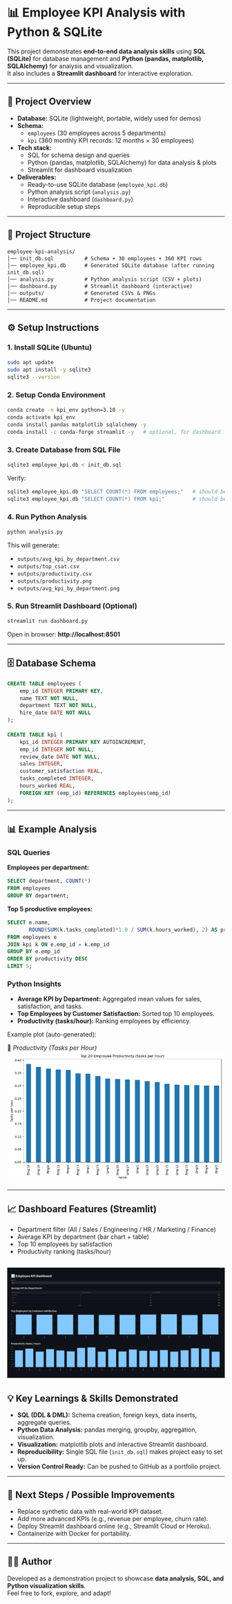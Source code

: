 # 📊 Employee KPI Analysis with Python & SQLite

This project demonstrates **end-to-end data analysis skills** using **SQL (SQLite)** for database management and **Python (pandas, matplotlib, SQLAlchemy)** for analysis and visualization.  
It also includes a **Streamlit dashboard** for interactive exploration.

---

## 🚀 Project Overview

- **Database:** SQLite (lightweight, portable, widely used for demos)
- **Schema:**
  - `employees` (30 employees across 5 departments)
  - `kpi` (360 monthly KPI records: 12 months × 30 employees)
- **Tech stack:**
  - SQL for schema design and queries
  - Python (pandas, matplotlib, SQLAlchemy) for data analysis & plots
  - Streamlit for dashboard visualization
- **Deliverables:**
  - Ready-to-use SQLite database (`employee_kpi.db`)
  - Python analysis script (`analysis.py`)
  - Interactive dashboard (`dashboard.py`)
  - Reproducible setup steps

---

## 📂 Project Structure

```
employee-kpi-analysis/
│── init_db.sql          # Schema + 30 employees + 360 KPI rows
│── employee_kpi.db      # Generated SQLite database (after running init_db.sql)
│── analysis.py          # Python analysis script (CSV + plots)
│── dashboard.py         # Streamlit dashboard (interactive)
│── outputs/             # Generated CSVs & PNGs
│── README.md            # Project documentation
```

---

## ⚙️ Setup Instructions

### 1. Install SQLite (Ubuntu)
```bash
sudo apt update
sudo apt install -y sqlite3
sqlite3 --version
```

### 2. Setup Conda Environment
```bash
conda create -n kpi_env python=3.10 -y
conda activate kpi_env
conda install pandas matplotlib sqlalchemy -y
conda install -c conda-forge streamlit -y   # optional, for dashboard
```

### 3. Create Database from SQL File
```bash
sqlite3 employee_kpi.db < init_db.sql
```

Verify:
```bash
sqlite3 employee_kpi.db "SELECT COUNT(*) FROM employees;"   # should be 30
sqlite3 employee_kpi.db "SELECT COUNT(*) FROM kpi;"         # should be 360
```

### 4. Run Python Analysis
```bash
python analysis.py
```

This will generate:
- `outputs/avg_kpi_by_department.csv`
- `outputs/top_csat.csv`
- `outputs/productivity.csv`
- `outputs/productivity.png`
- `outputs/avg_kpi_by_department.png`

### 5. Run Streamlit Dashboard (Optional)
```bash
streamlit run dashboard.py
```
Open in browser: **http://localhost:8501**

---

## 🗄️ Database Schema

```sql
CREATE TABLE employees (
    emp_id INTEGER PRIMARY KEY,
    name TEXT NOT NULL,
    department TEXT NOT NULL,
    hire_date DATE NOT NULL
);

CREATE TABLE kpi (
    kpi_id INTEGER PRIMARY KEY AUTOINCREMENT,
    emp_id INTEGER NOT NULL,
    review_date DATE NOT NULL,
    sales INTEGER,
    customer_satisfaction REAL,
    tasks_completed INTEGER,
    hours_worked REAL,
    FOREIGN KEY (emp_id) REFERENCES employees(emp_id)
);
```

---

## 📊 Example Analysis

### SQL Queries

**Employees per department:**
```sql
SELECT department, COUNT(*) 
FROM employees 
GROUP BY department;
```

**Top 5 productive employees:**
```sql
SELECT e.name,
       ROUND(SUM(k.tasks_completed)*1.0 / SUM(k.hours_worked), 2) AS productivity
FROM employees e
JOIN kpi k ON e.emp_id = k.emp_id
GROUP BY e.emp_id
ORDER BY productivity DESC
LIMIT 5;
```

### Python Insights

- **Average KPI by Department:** Aggregated mean values for sales, satisfaction, and tasks.
- **Top Employees by Customer Satisfaction:** Sorted top 10 employees.
- **Productivity (tasks/hour):** Ranking employees by efficiency.

Example plot (auto-generated):

📌 *Productivity (Tasks per Hour)*  
![Productivity](outputs/productivity.png)

---

## 📈 Dashboard Features (Streamlit)

- Department filter (All / Sales / Engineering / HR / Marketing / Finance)
- Average KPI by department (bar chart + table)
- Top 10 employees by satisfaction
- Productivity ranking (tasks/hour)

![alt text](KPI-Dashboard.png)
---

## 💡 Key Learnings & Skills Demonstrated

- **SQL (DDL & DML):** Schema creation, foreign keys, data inserts, aggregate queries.
- **Python Data Analysis:** pandas merging, groupby, aggregation, visualization.
- **Visualization:** matplotlib plots and interactive Streamlit dashboard.
- **Reproducibility:** Single SQL file (`init_db.sql`) makes project easy to set up.
- **Version Control Ready:** Can be pushed to GitHub as a portfolio project.

---

## 📌 Next Steps / Possible Improvements

- Replace synthetic data with real-world KPI dataset.
- Add more advanced KPIs (e.g., revenue per employee, churn rate).
- Deploy Streamlit dashboard online (e.g., Streamlit Cloud or Heroku).
- Containerize with Docker for portability.

---

## 👨‍💻 Author

Developed as a demonstration project to showcase **data analysis, SQL, and Python visualization skills**.  
Feel free to fork, explore, and adapt!

